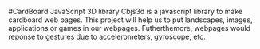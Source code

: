 #CardBoard JavaScript 3D library
Cbjs3d is a javascript library to make cardboard web pages. This project will help us to put landscapes, images, applications or games in our webpages.
  Futherthemore, webpages would reponse to gestures due to accelerometers, gyroscope, etc.
